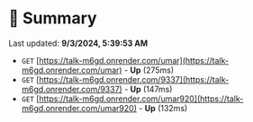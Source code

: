 # 📖 Summary
Last updated: **9/3/2024, 5:39:53 AM**

- `GET` [https://talk-m6gd.onrender.com/umar](https://talk-m6gd.onrender.com/umar) - **Up** (275ms)
- `GET` [https://talk-m6gd.onrender.com/9337](https://talk-m6gd.onrender.com/9337) - **Up** (147ms)
- `GET` [https://talk-m6gd.onrender.com/umar920](https://talk-m6gd.onrender.com/umar920) - **Up** (132ms)
